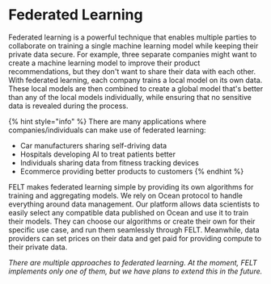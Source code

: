# Federated Learning

Federated learning is a powerful technique that enables multiple parties to collaborate on training a single machine learning model while keeping their private data secure. For example, three separate companies might want to create a machine learning model to improve their product recommendations, but they don't want to share their data with each other. With federated learning, each company trains a local model on its own data. These local models are then combined to create a global model that's better than any of the local models individually, while ensuring that no sensitive data is revealed during the process.

{% hint style="info" %}
There are many applications where companies/individuals can make use of federated learning:

* Car manufacturers sharing self-driving data
* Hospitals developing AI to treat patients better
* Individuals sharing data from fitness tracking devices
* Ecommerce providing better products to customers&#x20;
{% endhint %}

FELT makes federated learning simple by providing its own algorithms for training and aggregating models. We rely on Ocean protocol to handle everything around data management. Our platform allows data scientists to easily select any compatible data published on Ocean and use it to train their models. They can choose our algorithms or create their own for their specific use case, and run them seamlessly through FELT. Meanwhile, data providers can set prices on their data and get paid for providing compute to their private data.

_There are multiple approaches to federated learning. At the moment, FELT implements only one of them, but we have plans to extend this in the future._
